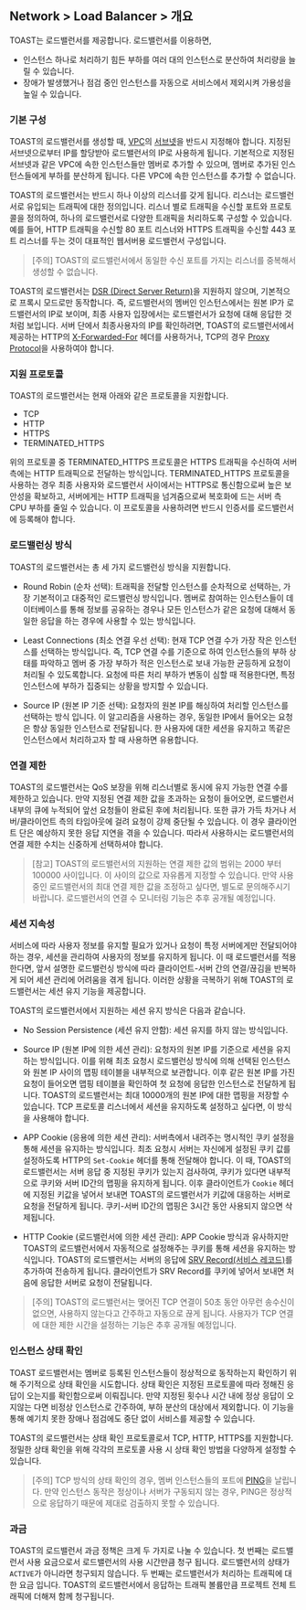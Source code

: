## Network > Load Balancer > 개요

TOAST는 로드밸런서를 제공합니다. 로드밸런서를 이용하면,

- 인스턴스 하나로 처리하기 힘든 부하를 여러 대의 인스턴스로 분산하여 처리량을 늘릴 수 있습니다.
- 장애가 발생했거나 점검 중인 인스턴스를 자동으로 서비스에서 제외시켜 가용성을 높일 수 있습니다.

### 기본 구성

TOAST의 로드밸런서를 생성할 때, [VPC]()의 [서브넷]()을 반드시 지정해야 합니다. 지정된 서브넷으로부터 IP를 할당받아 로드밸런서의 IP로 사용하게 됩니다. 기본적으로 지정된 서브넷과 같은 VPC에 속한 인스턴스들만 멤버로 추가할 수 있으며, 멤버로 추가된 인스턴스들에게 부하를 분산하게 됩니다. 다른 VPC에 속한 인스턴스를 추가할 수 없습니다.

TOAST의 로드밸런서는 반드시 하나 이상의 리스너를 갖게 됩니다. 리스너는 로드밸런서로 유입되는 트래픽에 대한 정의입니다. 리스너 별로 트래픽을 수신할 포트와 프로토콜을 정의하여, 하나의 로드밸런서로 다양한 트래픽을 처리하도록 구성할 수 있습니다. 예를 들어, HTTP 트래픽을 수신할 80 포트 리스너와 HTTPS 트래픽을 수신할 443 포트 리스너를 두는 것이 대표적인 웹서버용 로드밸런서 구성입니다.

> [주의] TOAST의 로드밸런서에서 동일한 수신 포트를 가지는 리스너를 중복해서 생성할 수 없습니다.

TOAST의 로드밸런서는 [DSR \(Direct Server Return\)]()을 지원하지 않으며, 기본적으로 프록시 모드로만 동작합니다. 즉, 로드밸런서의 멤버인 인스턴스에서는 원본 IP가 로드밸런서의 IP로 보이며, 최종 사용자 입장에서는 로드밸런서가 요청에 대해 응답한 것처럼 보입니다. 서버 단에서 최종사용자의 IP를 확인하려면, TOAST의 로드밸런서에서 제공하는 HTTP의 [X-Forwarded-For]() 헤더를 사용하거나, TCP의 경우 [Proxy Protocol]()을 사용하여야 합니다.

### 지원 프로토콜

TOAST의 로드밸런서는 현재 아래와 같은 프로토콜을 지원합니다.

* TCP
* HTTP
* HTTPS
* TERMINATED_HTTPS

위의 프로토콜 중 TERMINATED_HTTPS 프로토콜은 HTTPS 트래픽을 수신하여 서버 측에는 HTTP 트래픽으로 전달하는 방식입니다. TERMINATED_HTTPS 프로토콜을 사용하는 경우 최종 사용자와 로드밸런서 사이에서는 HTTPS로 통신함으로써 높은 보안성을 확보하고, 서버에게는 HTTP 트래픽을 넘겨줌으로써 복호화에 드는 서버 측 CPU 부하를 줄일 수 있습니다. 이 프로토콜을 사용하려면 반드시 인증서를 로드밸런서에 등록해야 합니다.

### 로드밸런싱 방식

TOAST의 로드밸런서는 총 세 가지 로드밸런싱 방식을 지원합니다.

* Round Robin (순차 선택): 트래픽을 전달할 인스턴스를 순차적으로 선택하는, 가장 기본적이고 대중적인 로드밸런싱 방식입니다. 멤버로 참여하는 인스턴스들이 데이터베이스를 통해 정보를 공유하는 경우나 모든 인스턴스가 같은 요청에 대해서 동일한 응답을 하는 경우에 사용할 수 있는 방식입니다.

* Least Connections (최소 연결 우선 선택): 현재 TCP 연결 수가 가장 작은 인스턴스를 선택하는 방식입니다. 즉, TCP 연결 수를 기준으로 하여 인스턴스들의 부하 상태를 파악하고 멤버 중 가장 부하가 적은 인스턴스로 보내 가능한 균등하게 요청이 처리될 수 있도록합니다. 요청에 따른 처리 부하가 변동이 심할 때 적용한다면, 특정 인스턴스에 부하가 집중되는 상황을 방지할 수 있습니다.

* Source IP (원본 IP 기준 선택): 요청자의 원본 IP를 해싱하여 처리할 인스턴스를 선택하는 방식 입니다. 이 알고리즘을 사용하는 경우, 동일한 IP에서 들어오는 요청은 항상 동일한 인스턴스로 전달됩니다. 한 사용자에 대한 세션을 유지하고 똑같은 인스턴스에서 처리하고자 할 때 사용하면 유용합니다.

### 연결 제한

TOAST의 로드밸런서는 QoS 보장을 위해 리스너별로 동시에 유지 가능한 연결 수를 제한하고 있습니다. 만약 지정된 연결 제한 값을 초과하는 요청이 들어오면, 로드밸런서 내부의 큐에 누적되어 앞선 요청들이 완료된 후에 처리됩니다. 또한 큐가 가득 차거나 서버/클라이언트 측의 타임아웃에 걸려 요청이 강제 중단될 수 있습니다. 이 경우 클라이언트 단은 예상하지 못한 응답 지연을 겪을 수 있습니다. 따라서 사용하시는 로드밸런서의 연결 제한 수치는 신중하게 선택하셔야 합니다.

> [참고] TOAST의 로드밸런서의 지원하는 연결 제한 값의 범위는 2000 부터 100000 사이입니다. 이 사이의 값으로 자유롭게 지정할 수 있습니다. 만약 사용 중인 로드밸런서의 최대 연결 제한 값을 조정하고 싶다면, 별도로 문의해주시기 바랍니다. 로드밸런서의 연결 수 모니터링 기능은 추후 공개될 예정입니다.

### 세션 지속성

서비스에 따라 사용자 정보를 유지할 필요가 있거나 요청이 특정 서버에게만 전달되어야 하는 경우, 세션을 관리하여 사용자의 정보를 유지하게 됩니다. 이 때 로드밸런서를 적용한다면, 앞서 설명한 로드밸런싱 방식에 따라 클라이언트-서버 간의 연결/끊김을 반복하게 되어 세션 관리에 어려움을 겪게 됩니다. 이러한 상황을 극복하기 위해 TOAST의 로드밸런서는 세션 유지 기능을 제공합니다.

TOAST의 로드밸런서에서 지원하는 세션 유지 방식은 다음과 같습니다.

* No Session Persistence (세션 유지 안함): 세션 유지를 하지 않는 방식입니다.

* Source IP (원본 IP에 의한 세션 관리): 요청자의 원본 IP를 기준으로 세션을 유지하는 방식입니다. 이를 위해 최초 요청시 로드밸런싱 방식에 의해 선택된 인스턴스와 원본 IP 사이의 맵핑 테이블을 내부적으로 보관합니다. 이후 같은 원본 IP를 가진 요청이 들어오면 맵핑 테이블을 확인하여 첫 요청에 응답한 인스턴스로 전달하게 됩니다. TOAST의 로드밸런서는 최대 10000개의 원본 IP에 대한 맵핑을 저장할 수 있습니다. TCP 프로토콜 리스너에서 세션을 유지하도록 설정하고 싶다면, 이 방식을 사용해야 합니다.

* APP Cookie (응용에 의한 세션 관리): 서버측에서 내려주는 명시적인 쿠키 설정을 통해 세션을 유지하는 방식입니다. 최초 요청시 서버는 자신에게 설정된 쿠키 값를 설정하도록 HTTP의 `Set-Cookie` 헤더를 통해 전달해야 합니다. 이 때, TOAST의 로드밸런서는 서버 응답 중 지정된 쿠키가 있는지 검사하여, 쿠키가 있다면 내부적으로 쿠키와 서버 ID간의 맵핑을 유지하게 됩니다. 이후 클라이언트가 `Cookie` 헤더에 지정된 키값을 넣어서 보내면 TOAST의 로드밸런서가 키값에 대응하는 서버로 요청을 전달하게 됩니다. 쿠키-서버 ID간의 맵핑은 3시간 동안 사용되지 않으면 삭제됩니다.

* HTTP Cookie (로드밸런서에 의한 세션 관리): APP Cookie 방식과 유사하지만 TOAST의 로드밸런서에서 자동적으로 설정해주는 쿠키를 통해 세션을 유지하는 방식입니다. TOAST의 로드밸런서는 서버의 응답에 [SRV Record\(서비스 레코드\)]()를 추가하여 전송하게 됩니다. 클라이언트가 SRV Record를 쿠키에 넣어서 보내면 처음에 응답한 서버로 요청이 전달됩니다.

> [주의] TOAST의 로드밸런서는 맺어진 TCP 연결이 50초 동안 아무런 송수신이 없으면, 사용하지 않는다고 간주하고 자동으로 끊게 됩니다. 사용자가 TCP 연결에 대한 제한 시간을 설정하는 기능은 추후 공개될 예정입니다.

### 인스턴스 상태 확인

TOAST 로드밸런서는 멤버로 등록된 인스턴스들이 정상적으로 동작하는지 확인하기 위해 주기적으로 상태 확인을 시도합니다. 상태 확인은 지정된 프로토콜에 따라 정해진 응답이 오는지를 확인함으로써 이뤄집니다. 만약 지정된 횟수나 시간 내에 정상 응답이 오지않는 다면 비정상 인스턴스로 간주하여, 부하 분산의 대상에서 제외합니다. 이 기능을 통해 예기치 못한 장애나 점검에도 중단 없이 서비스를 제공할 수 있습니다.

TOAST의 로드밸런서는 상태 확인 프로토콜로서 TCP, HTTP, HTTPS를 지원합니다. 정밀한 상태 확인을 위해 각각의 프로토콜 사용 시 상태 확인 방법을 다양하게 설정할 수 있습니다.

> [주의] TCP 방식의 상태 확인의 경우, 멤버 인스턴스들의 포트에 [PING]()을 날립니다. 만약 인스턴스 동작은 정상이나 서버가 구동되지 않는 경우, PING은 정상적으로 응답하기 때문에 제대로 검출하지 못할 수 있습니다.

### 과금

TOAST의 로드밸런서 과금 정책은 크게 두 가지로 나눌 수 있습니다. 첫 번째는 로드밸런서 사용 요금으로서 로드밸런서의 사용 시간만큼 청구 됩니다. 로드밸런서의 상태가 `ACTIVE`가 아니라면 청구되지 않습니다. 두 번째는 로드밸런서가 처리하는 트래픽에 대한 요금 입니다. TOAST의 로드밸런서에서 응답하는 트래픽 볼륨만큼 프로젝트 전체 트래픽에 더해져 함께 청구됩니다.
